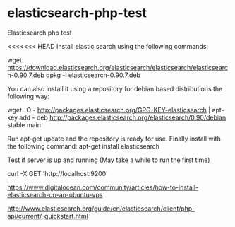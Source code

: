 elasticsearch-php-test
======================

Elasticsearch php test

<<<<<<< HEAD
Install elastic search using the following commands:

wget https://download.elasticsearch.org/elasticsearch/elasticsearch/elasticsearch-0.90.7.deb
dpkg -i elasticsearch-0.90.7.deb

You can also install it using a repository for debian based distributions the following way:

wget -O - http://packages.elasticsearch.org/GPG-KEY-elasticsearch | apt-key add -
deb http://packages.elasticsearch.org/elasticsearch/0.90/debian stable main

Run apt-get update and the repository is ready for use.
Finally install with the following command: apt-get install elasticsearch


Test if server is up and running (May take a while to run the first time)

curl -X GET 'http://localhost:9200'



https://www.digitalocean.com/community/articles/how-to-install-elasticsearch-on-an-ubuntu-vps

http://www.elasticsearch.org/guide/en/elasticsearch/client/php-api/current/_quickstart.html
